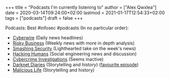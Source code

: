 +++
title = "Podcasts I'm currently listening to"
author = ["Alex Qwxlea"]
date = 2020-03-14T09:24:00+02:00
lastmod = 2021-01-17T12:54:33+02:00
tags = ["podcasts"]
draft = false
+++

Podcasts: Best #infosec #podcasts (In no particular order):

-   [Cyberwire](https://thecyberwire.com/podcasts) (Daily news headlines)
-   [Risky Business](https://risky.biz/) (Weekly news with more in depth analysis)
-   [Smashing Security](https://www.smashingsecurity.com/) (Lighthearted take on the week's news)
-   [Hacking Humans](https://thecyberwire.com/podcasts/hacking-humans) (Social engineering news and discussion)
-   [Cybercrime Investigations](https://soundcloud.com/ybercrimenvestigations?utm%5Fsource=podnews.net&utm%5Fmedium=web&utm%5Fcampaign=podcast-page) (Seems inactive)
-   [Darknet Diaries](https://darknetdiaries.com/) (Storytelling and history) ([favourite episode](https://darknetdiaries.com/episode/6/))
-   [Malicious Life](https://malicious.life/) (Storytelling and history)
